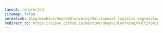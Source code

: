 ```yaml
---
layout: redirected
sitemap: false
permalink: blog/machine/deep%20learning/Multinomial-logistic-regression-과정/
redirect_to: https://z2soo.github.io/machine/deep%20learning/Multinomial-logistic-regression-과정/
---
```


